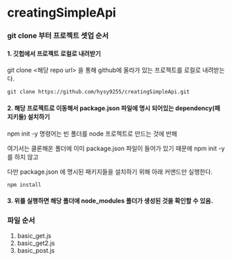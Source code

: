 # creatingSimpleApi

### git clone 부터 프로젝트 셋업 순서
#### 1. 깃헙에서 프로젝트 로컬로 내려받기

git clone <해당 repo url> 을 통해 github에 올라가 있는 프로젝트를 로컬로 내려받는다. 

`git clone https://github.com/hysy9255/creatingSimpleApi.git`

#### 2. 해당 프로젝트로 이동해서 package.json 파일에 명시 되어있는 dependency(패지키들) 설치하기
npm init -y 명령어는 빈 폴더를 node 프로젝트로 만드는 것에 반해

여기서는 클론해온 폴더에 이미 package.json 파일이 들어가 있기 때문에 npm init -y를 하지 않고

다만 package.json 에 명시된 패키지들을 설치하기 위해 아래 커맨드만 실행한다.

`npm install`

#### 3. 위를 실행하면 해당 폴더에 node_modules 폴더가 생성된 것을 확인할 수 있음.


### 파일 순서
1. basic_get.js
2. basic_get2.js
3. basic_post.js

